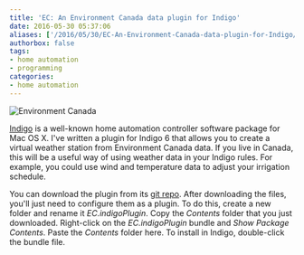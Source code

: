 ```yaml
---
title: 'EC: An Environment Canada data plugin for Indigo'
date: 2016-05-30 05:37:06
aliases: ['/2016/05/30/EC-An-Environment-Canada-data-plugin-for-Indigo/']
authorbox: false
tags:
- home automation
- programming
categories:
- home automation
---
```

![Environment Canada](http://www.public-domain-photos.com/free-cliparts-1/flags/america/national_flag_of_canada_.png)

[Indigo](http://www.indigodomo.com) is a well-known home automation controller software package for Mac OS X. I've written a plugin for Indigo 6 that allows you to create a virtual weather station from Environment Canada data. If you live in Canada, this will be a useful way of using weather data in your Indigo rules. For example, you could use wind and temperature data to adjust your irrigation schedule.

You can download the plugin from its [git repo](https://github.com/NSBum/EC/tree/master). After downloading the files, you'll just need to configure them as a plugin. To do this, create a new folder and rename it _EC.indigoPlugin_. Copy the _Contents_ folder that you just downloaded. Right-click on the _EC.indigoPlugin_ bundle and _Show Package Contents_. Paste the _Contents_ folder here. To install in Indigo, double-click the bundle file.
